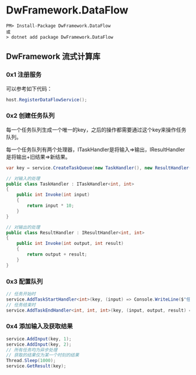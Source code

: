 # DwFramework.DataFlow

```shell
PM> Install-Package DwFramework.DataFlow
或
> dotnet add package DwFramework.DataFlow
```

## DwFramework 流式计算库

### 0x1 注册服务

可以参考如下代码：

```c#
host.RegisterDataFlowService();
```

### 0x2 创建任务队列

每一个任务队列生成一个唯一的key，之后的操作都需要通过这个key来操作任务队列。

每一个任务队列有两个处理器，ITaskHandler是将输入=>输出，IResultHandler是将输出+旧结果=>新结果。

```c#
var key = service.CreateTaskQueue(new TaskHandler(), new ResultHandler());

// 对输入的处理
public class TaskHandler : ITaskHandler<int, int>
{
    public int Invoke(int input)
    {
        return input * 10;
    }
}

// 对输出的处理
public class ResultHandler : IResultHandler<int, int>
{
    public int Invoke(int output, int result)
    {
        return output + result;
    }
}
```

### 0x3 配置队列

```c#
// 任务开始时
service.AddTaskStartHandler<int>(key, (input) => Console.WriteLine($"任务开始:{input}"));
// 任务结束时
service.AddTaskEndHandler<int, int, int>(key, (input, output, result) => Console.WriteLine($"任务结束:{input} {output} {result}"));
```

### 0x4 添加输入及获取结果

```c#
service.AddInput(key, 1);
service.AddInput(key, 2);
// 所有任务均为异步处理
// 获取的结果仅为某一个时刻的结果
Thread.Sleep(1000);
service.GetResult(key);
```